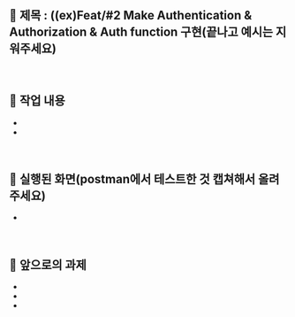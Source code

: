 <br/>

## 🔎  제목 : ((ex)Feat/#2 Make Authentication & Authorization & Auth function 구현(끝나고 예시는 지워주세요)


<br/>

## 🔎 작업 내용

- 

- 


  
<br/>

## 🔎  실행된 화면(postman에서 테스트한 것 캡쳐해서 올려주세요)

- 

<br/>

## 🔎   앞으로의 과제

- 

- 

- 


  <br/>

